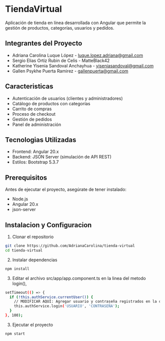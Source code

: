 # TiendaVirtual

Aplicación de tienda en línea desarrollada con Angular que permite la gestión de productos, categorías, usuarios y pedidos.

## Integrantes del Proyecto
- Adriana Carolina Luque López - luque.lopez.adriana@gmail.com
- Sergio Elias Ortiz Rubin de Celis - MatteBlack42
- Katherine Yisenia Sandoval Anchayhua - yiseniasandoval@gmail.com
- Gallen Psykhe Puerta Ramirez - gallenpuerta@gmail.com

## Caracteristicas
- Autenticación de usuarios (clientes y administradores)
- Catálogo de productos con categorías
- Carrito de compras
- Proceso de checkout
- Gestión de pedidos
- Panel de administración

## Tecnologias Utilizadas
- Frontend: Angular 20.x
- Backend: JSON Server (simulación de API REST)
- Estilos: Bootstrap 5.3.7

## Prerequisitos
Antes de ejecutar el proyecto, asegúrate de tener instalado:
- Node.js
- Angular 20.x
- json-server

## Instalacion y Configuracion

1. Clonar el repositorio
```bash
git clone https://github.com/AdrianaCarolina/tienda-virtual
cd tienda-virtual
```
2. Instalar dependencias
```bash
npm install
```
3. Editar el archivo src/app/app.component.ts en la linea del metodo login(),
```bash
setTimeout(() => {
  if (!this.authService.currentUser()) {
    // MODIFICAR AQUÍ: Agregar usuario y contraseña registrados en la db.json del proyecto
    this.authService.login('USUARIO', 'CONTRASEÑA');
  }
}, 100);
```
3. Ejecutar el proyecto
```bash
npm start
```
